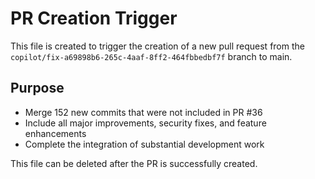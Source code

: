 # PR Creation Trigger

This file is created to trigger the creation of a new pull request from the `copilot/fix-a69898b6-265c-4aaf-8ff2-464fbbedbf7f` branch to main.

## Purpose
- Merge 152 new commits that were not included in PR #36
- Include all major improvements, security fixes, and feature enhancements
- Complete the integration of substantial development work

This file can be deleted after the PR is successfully created.